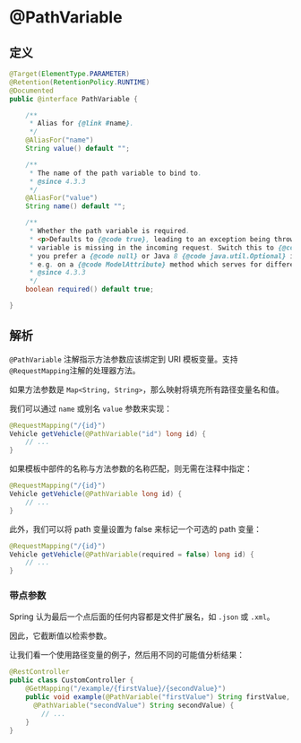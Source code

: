 # @PathVariable

## 定义

```java
@Target(ElementType.PARAMETER)
@Retention(RetentionPolicy.RUNTIME)
@Documented
public @interface PathVariable {

    /**
     * Alias for {@link #name}.
     */
    @AliasFor("name")
    String value() default "";

    /**
     * The name of the path variable to bind to.
     * @since 4.3.3
     */
    @AliasFor("value")
    String name() default "";

    /**
     * Whether the path variable is required.
     * <p>Defaults to {@code true}, leading to an exception being thrown if the path
     * variable is missing in the incoming request. Switch this to {@code false} if
     * you prefer a {@code null} or Java 8 {@code java.util.Optional} in this case.
     * e.g. on a {@code ModelAttribute} method which serves for different requests.
     * @since 4.3.3
     */
    boolean required() default true;

}
```

## 解析

`@PathVariable` 注解指示方法参数应该绑定到 URI 模板变量。支持 `@RequestMapping`注解的处理器方法。

如果方法参数是 `Map<String, String>`，那么映射将填充所有路径变量名和值。

我们可以通过 `name` 或别名 `value` 参数来实现：

```java
@RequestMapping("/{id}")
Vehicle getVehicle(@PathVariable("id") long id) {
    // ...
}
```

如果模板中部件的名称与方法参数的名称匹配，则无需在注释中指定：

```java
@RequestMapping("/{id}")
Vehicle getVehicle(@PathVariable long id) {
    // ...
}
```

此外，我们可以将 path 变量设置为 false 来标记一个可选的 path 变量：

```java
@RequestMapping("/{id}")
Vehicle getVehicle(@PathVariable(required = false) long id) {
    // ...
}
```

### 带点参数

Spring 认为最后一个点后面的任何内容都是文件扩展名，如 `.json` 或 `.xml`。

因此，它截断值以检索参数。

让我们看一个使用路径变量的例子，然后用不同的可能值分析结果：

```java
@RestController
public class CustomController {
    @GetMapping("/example/{firstValue}/{secondValue}")
    public void example(@PathVariable("firstValue") String firstValue,
      @PathVariable("secondValue") String secondValue) {
        // ...  
    }
}
```



